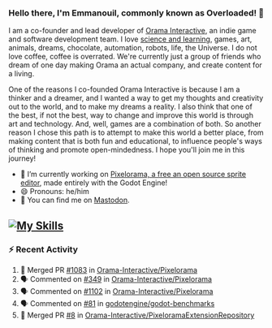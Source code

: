 ### Hello there, I'm Emmanouil, commonly known as Overloaded! 👋
I am a co-founder and lead developer of [Orama Interactive](https://www.oramainteractive.com/), an indie game and software development team. I love [science and learning](https://github.com/OverloadedOrama/KnowledgeBase), games, art, animals, dreams, chocolate, automation, robots, life, the Universe. I do not love coffee, coffee is overrated. We're currently just a group of friends who dream of one day making Orama an actual company, and create content for a living.

One of the reasons I co-founded Orama Interactive is because I am a thinker and a dreamer, and I wanted a way to get my thoughts and creativity out to the world, and to make my dreams a reality. I also think that one of the best, if not the best, way to change and improve this world is through art and technology. And, well, games are a combination of both. So another reason I chose this path is to attempt to make this world a better place, from making content that is both fun and educational, to influence people's ways of thinking and promote open-mindedness. I hope you'll join me in this journey!

- 🔭 I’m currently working on [Pixelorama, a free an open source sprite editor](https://github.com/Orama-Interactive/Pixelorama), made entirely with the Godot Engine!
- 😄 Pronouns: he/him
- 🐘 You can find me on <a rel="me" href="https://mastodon.social/@Overloaded">Mastodon</a>.

[![My Skills](https://skillicons.dev/icons?i=godot,py,cpp,cs,git,linux,html)](https://skillicons.dev)
---

### :zap: Recent Activity

<!--START_SECTION:activity-->
1. 🎉 Merged PR [#1083](https://github.com/Orama-Interactive/Pixelorama/pull/1083) in [Orama-Interactive/Pixelorama](https://github.com/Orama-Interactive/Pixelorama)
2. 🗣 Commented on [#349](https://github.com/Orama-Interactive/Pixelorama/issues/349#issuecomment-2347295009) in [Orama-Interactive/Pixelorama](https://github.com/Orama-Interactive/Pixelorama)
3. 🗣 Commented on [#1102](https://github.com/Orama-Interactive/Pixelorama/issues/1102#issuecomment-2343700370) in [Orama-Interactive/Pixelorama](https://github.com/Orama-Interactive/Pixelorama)
4. 🗣 Commented on [#81](https://github.com/godotengine/godot-benchmarks/pull/81#issuecomment-2336851348) in [godotengine/godot-benchmarks](https://github.com/godotengine/godot-benchmarks)
5. 🎉 Merged PR [#8](https://github.com/Orama-Interactive/PixeloramaExtensionRepository/pull/8) in [Orama-Interactive/PixeloramaExtensionRepository](https://github.com/Orama-Interactive/PixeloramaExtensionRepository)
<!--END_SECTION:activity-->

<!--
**OverloadedOrama/OverloadedOrama** is a ✨ _special_ ✨ repository because its `README.md` (this file) appears on your GitHub profile.

Here are some ideas to get you started:

- 👯 I’m looking to collaborate on ...
- 🤔 I’m looking for help with ...
- 💬 Ask me about ...
- 📫 How to reach me: ...
- ⚡ Fun fact: ...
-->

